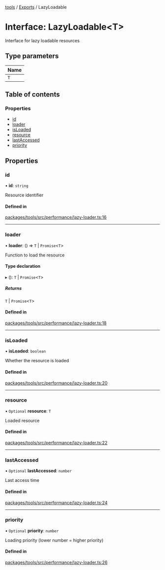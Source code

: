 <!-- 
 ⚠️  AUTO-GENERATED FILE - DO NOT EDIT MANUALLY
 This file is automatically generated by scripts/docs-generator.js
 To make changes, edit the source TypeScript files or update the generator script
-->

[tools](../../) / [Exports](../modules) / LazyLoadable

# Interface: LazyLoadable\<T\>

Interface for lazy loadable resources

## Type parameters

| Name |
| :------ |
| `T` |

## Table of contents

### Properties

- [id](LazyLoadable#id)
- [loader](LazyLoadable#loader)
- [isLoaded](LazyLoadable#isloaded)
- [resource](LazyLoadable#resource)
- [lastAccessed](LazyLoadable#lastaccessed)
- [priority](LazyLoadable#priority)

## Properties

### id

• **id**: `string`

Resource identifier

#### Defined in

[packages/tools/src/performance/lazy-loader.ts:16](https://github.com/woojubb/robota/blob/311ad65650a7614cc67978c0c1650e33abba7a82/packages/tools/src/performance/lazy-loader.ts#L16)

___

### loader

• **loader**: () => `T` \| `Promise`\<`T`\>

Function to load the resource

#### Type declaration

▸ (): `T` \| `Promise`\<`T`\>

##### Returns

`T` \| `Promise`\<`T`\>

#### Defined in

[packages/tools/src/performance/lazy-loader.ts:18](https://github.com/woojubb/robota/blob/311ad65650a7614cc67978c0c1650e33abba7a82/packages/tools/src/performance/lazy-loader.ts#L18)

___

### isLoaded

• **isLoaded**: `boolean`

Whether the resource is loaded

#### Defined in

[packages/tools/src/performance/lazy-loader.ts:20](https://github.com/woojubb/robota/blob/311ad65650a7614cc67978c0c1650e33abba7a82/packages/tools/src/performance/lazy-loader.ts#L20)

___

### resource

• `Optional` **resource**: `T`

Loaded resource

#### Defined in

[packages/tools/src/performance/lazy-loader.ts:22](https://github.com/woojubb/robota/blob/311ad65650a7614cc67978c0c1650e33abba7a82/packages/tools/src/performance/lazy-loader.ts#L22)

___

### lastAccessed

• `Optional` **lastAccessed**: `number`

Last access time

#### Defined in

[packages/tools/src/performance/lazy-loader.ts:24](https://github.com/woojubb/robota/blob/311ad65650a7614cc67978c0c1650e33abba7a82/packages/tools/src/performance/lazy-loader.ts#L24)

___

### priority

• `Optional` **priority**: `number`

Loading priority (lower number = higher priority)

#### Defined in

[packages/tools/src/performance/lazy-loader.ts:26](https://github.com/woojubb/robota/blob/311ad65650a7614cc67978c0c1650e33abba7a82/packages/tools/src/performance/lazy-loader.ts#L26)
